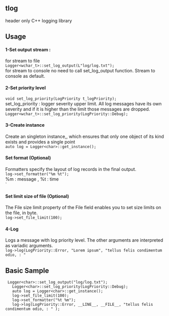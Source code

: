 ## tlog
header only C++ logging library
## Usage
####  1-Set output stream : 
 for stream to file 
 <br/> `Logger<wchar_t>::set_log_output(L"log/log.txt");`
 <br/> for stream to console no need to call set_log_output function. Stream to console as default. <br/>
#### 2-Set priority level
`void set_log_priority(LogPriority t_logPriority); `
<br/> set_log_priority : logger severity upper limit. All log messages have its own severity and if it is higher than the limit those messages are dropped.
<br/> `Logger<wchar_t>::set_log_priority(LogPriority::Debug); `

 #### 3-Create instance
Create an singleton instance,, which ensures that only one object of its kind exists and provides a single point
<br/> ` auto log = Logger<char>::get_instance(); `

 #### Set format (Optional)
 Formatters specify the layout of log records in the final output.
<br/>`log->set_formatter("%m %t"); `
<br/> %m : message ,  %t : time 	<br/>
`
 
 #### Set limit size of file (Optional)
 The File size limit property of the File field enables you to set size limits on the file, in byte.
	<br/> ` log->set_file_limit(100); `

#### 4-Log
Logs a message with log priority level. The other arguments are interpreted as variadic arguments.
 <br/>` log->log(LogPriority::Error, "Lorem ipsum", "tellus felis condimentum odio, : " `
 
 ## Basic Sample 
 ` 	Logger<char>::set_log_output("log/log.txt"); `
<br/>  ` 	Logger<char>::set_log_priority(LogPriority::Debug); `
<br/>  ` 	auto log = Logger<char>::get_instance(); `
<br/>  ` 	log->set_file_limit(100); `
<br/>  ` 	log->set_formatter("%t %m"); `
<br/>  ` 	log->log(LogPriority::Error, __LINE__, __FILE__, "tellus felis condimentum odio, : " ); `
